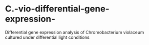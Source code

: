 # C.-vio-differential-gene-expression-
Differential gene expression analysis of Chromobacterium violaceum cultured under differential light conditions
